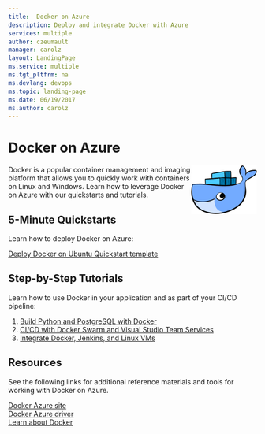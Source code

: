 ```yaml
---
title:  Docker on Azure
description: Deploy and integrate Docker with Azure 
services: multiple
author: czeumault
manager: carolz
layout: LandingPage
ms.service: multiple
ms.tgt_pltfrm: na
ms.devlang: devops
ms.topic: landing-page
ms.date: 06/19/2017
ms.author: carolz
---
```

<div class="content">
   <h1>Docker on Azure</h1>   
    <div class="introHolder" style="justify-content: space-between;">
	<div class="intro" style="min-width: 200px">
	 <img src="media/Docker.png" align="right" alt="Docker Logo">
         Docker is a popular container management and imaging platform that allows you to quickly work with containers on Linux and Windows.  Learn how to leverage Docker on Azure with our quickstarts and tutorials.
	</div>
    </div>
<h2>5-Minute Quickstarts</h2>
<p>Learn how to deploy Docker on Azure:</p>
<a href="https://azuremarketplace.microsoft.com/marketplace/apps/CanonicalandMSOpenTech.DockerOnUbuntuServer1404LTS">Deploy Docker on Ubuntu Quickstart template</a><br/>
<h2>Step-by-Step Tutorials</h2>
<p>Learn how to use Docker in your application and as part of your CI/CD pipeline:</p>
<ol>
  <li><a href="/azure/app-service-web/app-service-web-tutorial-docker-python-postgresql-app">Build Python and PostgreSQL with Docker</a></li>
  <li><a href="/azure/container-service/container-service-docker-swarm-mode-setup-ci-cd-acs-engine">CI/CD with Docker Swarm and Visual Studio Team Services</a></li>
  <li><a href="/azure/virtual-machines/linux/tutorial-jenkins-github-docker-cicd">Integrate Docker, Jenkins, and Linux VMs</a></li>
</ol>
<h2>Resources</h2>
<p>See the following links for additional reference materials and tools for working with Docker on Azure.</p>
<a href="https://www.docker.com/docker-azure">Docker Azure site</a><br/>
<a href="https://docs.docker.com/machine/drivers/azure/">Docker Azure driver</a><br/>
<a href="https://docker.com">Learn about Docker</a><br/>
</div>